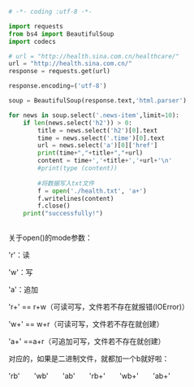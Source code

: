 ```python
# -*- coding :utf-8 -*-

import requests
from bs4 import BeautifulSoup
import codecs

# url = "http://health.sina.com.cn/healthcare/"
url = "http://health.sina.com.cn/"
response = requests.get(url)

response.encoding=('utf-8')

soup = BeautifulSoup(response.text,'html.parser')

for news in soup.select('.news-item',limit=10):
    if len(news.select('h2')) > 0:
        title = news.select('h2')[0].text
        time = news.select('.time')[0].text
        url = news.select('a')[0]['href']
        print(time+","+title+","+url)
        content = time+','+title+','+url+'\n'
        #print(type (content))
        
        #将数据写入txt文件
        f = open('./health.txt', 'a+')
        f.writelines(content)
        f.close()
    print("successfully!")
        
```
    

 关于open()的mode参数：

 'r'：读

 'w'：写

 'a'：追加

 'r+' == r+w（可读可写，文件若不存在就报错(IOError)）

 'w+' == w+r（可读可写，文件若不存在就创建）

 'a+' ==a+r（可追加可写，文件若不存在就创建）

 对应的，如果是二进制文件，就都加一个b就好啦：

 'rb'　　'wb'　　'ab'　　'rb+'　　'wb+'　　'ab+'
